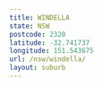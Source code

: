 ```yaml
---
title: WINDELLA
state: NSW
postcode: 2320
latitude: -32.741737
longitude: 151.543675
url: /nsw/windella/
layout: suburb
---
```

